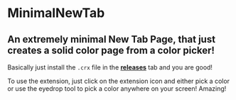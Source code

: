 # MinimalNewTab

## An extremely minimal New Tab Page, that just creates a solid color page from a color picker!

Basically just install the `.crx` file in the [**releases**](https://github.com/elouangrimm/MinimalNewTab/releases) tab and you are good!

To use the extension, just click on the extension icon and either pick a color or use the eyedrop tool to pick a color anywhere on your screen! Amazing!
